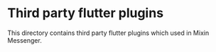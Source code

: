 # Third party flutter plugins

This directory contains third party flutter plugins which used in Mixin Messenger.
